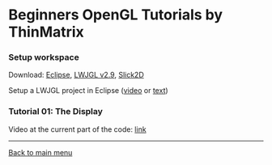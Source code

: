 # Beginners OpenGL Tutorials by ThinMatrix

### Setup workspace

Download: 
[Eclipse](https://eclipse.org/downloads/), 
[LWJGL v2.9](http://legacy.lwjgl.org/),
[Slick2D](http://slick.ninjacave.com/)
 
Setup a LWJGL project in Eclipse ([video](https://www.youtube.com/watch?v=Jdkq-aSFEA0) or [text](http://wiki.lwjgl.org/wiki/Setting_Up_LWJGL_with_Eclipse.html))

### Tutorial 01: The Display

Video at the current part of the code: [link](https://youtu.be/VS8wlS9hF8E?list=PLRIWtICgwaX0u7Rf9zkZhLoLuZVfUksDP)


---

[Back to main menu](https://github.com/elitebox/OpenGLTutorial)